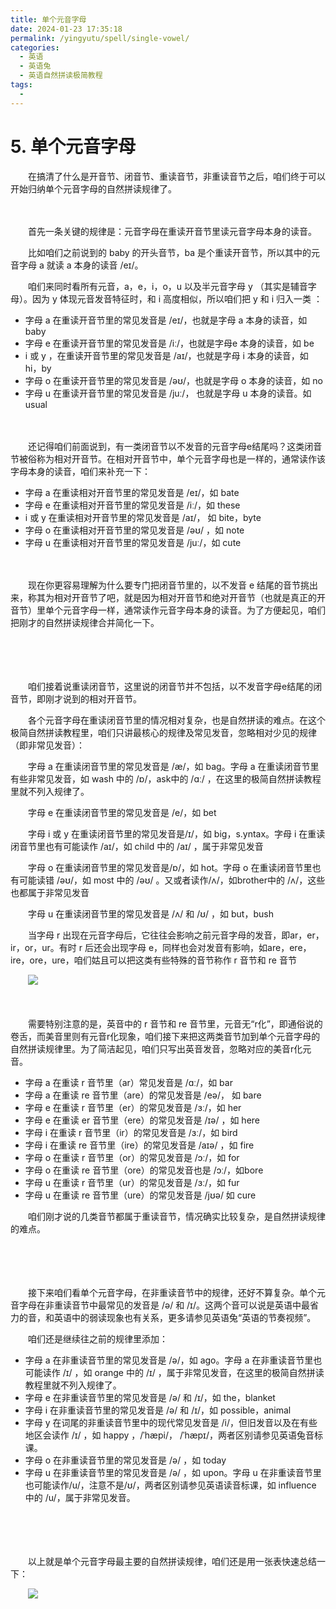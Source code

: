 ```yaml
---
title: 单个元音字母
date: 2024-01-23 17:35:18
permalink: /yingyutu/spell/single-vowel/
categories:
  - 英语
  - 英语兔
  - 英语自然拼读极简教程
tags:
  - 
---
```

# 5. 单个元音字母

　　在搞清了什么是开音节、闭音节、重读音节，非重读音节之后，咱们终于可以开始归纳单个元音字母的自然拼读规律了。
<!-- more -->

　　‍

　　首先一条关键的规律是：元音字母在重读开音节里读元音字母本身的读音。

　　比如咱们之前说到的 baby 的开头音节，ba 是个重读开音节，所以其中的元音字母 a 就读 a 本身的读音 /eɪ/。

　　咱们来同时看所有元音，a，e，i，o，u 以及半元音字母 y （其实是辅音字母）。因为 y 体现元音发音特征时，和 i 高度相似，所以咱们把 y 和 i 归入一类 ：

* 字母 a 在重读开音节里的常见发音是 /eɪ/，也就是字母 a 本身的读音，如 baby
* 字母 e 在重读开音节里的常见发音是 /iː/，也就是字母e  本身的读音，如 be
* i 或 y ，在重读开音节里的常见发音是 /aɪ/，也就是字母 i 本身的读音，如 hi，by
* 字母 o 在重读开音节里的常见发音是 /əʊ/，也就是字母 o 本身的读音，如 no
* 字母 u 在重读开音节里的常见发音是 /juː/， 也就是字母 u 本身的读音。如 usual

　　‍

　　还记得咱们前面说到，有一类闭音节以不发音的元音字母e结尾吗？这类闭音节被俗称为相对开音节。在相对开音节中，单个元音字母也是一样的，通常读作该字母本身的读音，咱们来补充一下：

* 字母 a 在重读相对开音节里的常见发音是 /eɪ/，如 bate
* 字母 e 在重读相对开音节里的常见发音是 /iː/，如 these
* i 或 y 在重读相对开音节里的常见发音是  /aɪ/， 如 bite，byte
* 字母 o 在重读相对开音节里的常见发音是 /əʊ/ ，如 note
* 字母 u 在重读相对开音节里的常见发音是 /juː/，如 cute

　　‍

　　现在你更容易理解为什么要专门把闭音节里的，以不发音 e 结尾的音节挑出来，称其为相对开音节了吧，就是因为相对开音节和绝对开音节（也就是真正的开音节）里单个元音字母一样，通常读作元音字母本身的读音。为了方便起见，咱们把刚才的自然拼读规律合并简化一下。

　　‍

　　‍

　　咱们接着说重读闭音节，这里说的闭音节并不包括，以不发音字母e结尾的闭音节，即刚才说到的相对开音节。

　　各个元音字母在重读闭音节里的情况相对复杂，也是自然拼读的难点。在这个极简自然拼读教程里，咱们只讲最核心的规律及常见发音，忽略相对少见的规律（即非常见发音）：

　　字母 a 在重读闭音节里的常见发音是 /æ/，如 bag。字母 a 在重读闭音节里有些非常见发音，如 wash 中的 /ɒ/，ask中的 /ɑː/ ，在这里的极简自然拼读教程里就不列入规律了。

　　字母 e 在重读闭音节里的常见发音是 /e/，如 bet

　　字母 i 或 y 在重读闭音节里的常见发音是/ɪ/，如 big，s.yntax。字母 i 在重读闭音节里也有可能读作 /aɪ/，如 child 中的 /aɪ/ ，属于非常见发音

　　字母 o 在重读闭音节里的常见发音是/ɒ/，如 hot。字母 o 在重读闭音节里也有可能读错 /əʊ/，如 most 中的 /əʊ/ 。又或者读作/ʌ/，如brother中的 /ʌ/，这些也都属于非常见发音

　　字母 u 在重读闭音节里的常见发音是 /ʌ/ 和 /ʊ/ ，如 but，bush

　　当字母 r 出现在元音字母后，它往往会影响之前元音字母的发音，即ar，er，ir，or，ur。有时 r 后还会出现字母 e，同样也会对发音有影响，如are，ere，ire，ore，ure，咱们姑且可以把这类有些特殊的音节称作 r 音节和 re 音节

　　​![](https://image.peterjxl.com/blog/image-20240123154404-btytoej.png)​

　　‍

　　需要特别注意的是，英音中的 r 音节和 re 音节里，元音无“r化”，即通俗说的卷舌，而美音里则有元音r化现象，咱们接下来把这两类音节加到单个元音字母的自然拼读规律里。为了简洁起见，咱们只写出英音发音，忽略对应的美音r化元音。

* 字母 a 在重读 r 音节里（ar）常见发音是 /ɑː/，如 bar
* 字母 a 在重读 re 音节里（are）的常见发音是 /eə/， 如 bare
* 字母 e 在重读 r 音节里（er）的常见发音是 /ɜː/，如 her
* 字母 e 在重读 er 音节里（ere）的常见发音是 /ɪə/ ，如 here
* 字母 i 在重读 r 音节里（ir）的常见发音是 /ɜː/，如 bird
* 字母 i 在重读 re 音节里（ire）的常见发音是 /aɪə/ ，如 fire
* 字母 o 在重读 r 音节里（or）的常见发音是 /ɔː/，如 for
* 字母 o 在重读 re 音节里（ore）的常见发音也是 /ɔː/，如bore
* 字母 u 在重读 r 音节里（ur）的常见发音是 /ɜː/，如 fur
* 字母 u 在重读 re 音节里（ure）的常见发音是 /jʊə/ 如 cure

　　咱们刚才说的几类音节都属于重读音节，情况确实比较复杂，是自然拼读规律的难点。

　　‍

　　‍

　　接下来咱们看单个元音字母，在非重读音节中的规律，还好不算复杂。单个元音字母在非重读音节中最常见的发音是 /ə/ 和 /ɪ/。这两个音可以说是英语中最省力的音，和英语中的弱读现象也有关系，更多请参见英语兔“英语的节奏视频”。

　　咱们还是继续往之前的规律里添加：

* 字母 a 在非重读音节里的常见发音是 /ə/，如 ago。字母 a 在非重读音节里也可能读作 /ɪ/ ，如 orange 中的 /ɪ/ ，属于非常见发音，在这里的极简自然拼读教程里就不列入规律了。
* 字母 e 在非重读音节里的常见发音是 /ə/ 和 /ɪ/，如 the，blanket
* 字母 i 在非重读音节里的常见发音是 /ə/ 和 /ɪ/，如 possible，animal
* 字母 y 在词尾的非重读音节里中的现代常见发音是 /i/，但旧发音以及在有些地区会读作 /ɪ/ ，如 happy ，/ˈhæpi/，  /ˈhæpɪ/，两者区别请参见英语兔音标课。
* 字母 o 在非重读音节里的常见发音是 /ə/ ，如 today
* 字母 u 在非重读音节里的常见发音是 /ə/ ，如 upon。字母 u 在非重读音节里也可能读作/u/，注意不是/ʊ/，两者区别请参见英语读音标课，如 influence 中的 /u/，属于非常见发音。

　　‍

　　‍

　　以上就是单个元音字母最主要的自然拼读规律，咱们还是用一张表快速总结一下：

　　​![](https://image.peterjxl.com/blog/image-20240123162334-u5ox4lw.png)​
